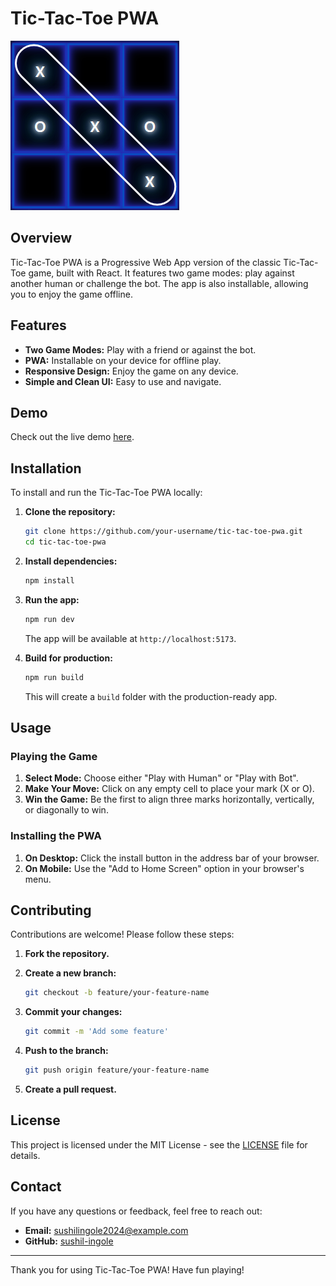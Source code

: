 # Tic-Tac-Toe PWA

![Tic-Tac-Toe](./public/tic-tac-toe-icon.png)

## Overview

Tic-Tac-Toe PWA is a Progressive Web App version of the classic Tic-Tac-Toe game, built with React. It features two game modes: play against another human or challenge the bot. The app is also installable, allowing you to enjoy the game offline.

## Features

- **Two Game Modes:** Play with a friend or against the bot.
- **PWA:** Installable on your device for offline play.
- **Responsive Design:** Enjoy the game on any device.
- **Simple and Clean UI:** Easy to use and navigate.

## Demo

Check out the live demo [here](https://demo-link.com).

## Installation

To install and run the Tic-Tac-Toe PWA locally:

1. **Clone the repository:**

    ```bash
    git clone https://github.com/your-username/tic-tac-toe-pwa.git
    cd tic-tac-toe-pwa
    ```

2. **Install dependencies:**

    ```bash
    npm install
    ```

3. **Run the app:**

    ```bash
    npm run dev
    ```

    The app will be available at `http://localhost:5173`.

4. **Build for production:**

    ```bash
    npm run build
    ```

    This will create a `build` folder with the production-ready app.

## Usage

### Playing the Game

1. **Select Mode:** Choose either "Play with Human" or "Play with Bot".
2. **Make Your Move:** Click on any empty cell to place your mark (X or O).
3. **Win the Game:** Be the first to align three marks horizontally, vertically, or diagonally to win.

### Installing the PWA

1. **On Desktop:** Click the install button in the address bar of your browser.
2. **On Mobile:** Use the "Add to Home Screen" option in your browser's menu.

## Contributing

Contributions are welcome! Please follow these steps:

1. **Fork the repository.**
2. **Create a new branch:**

    ```bash
    git checkout -b feature/your-feature-name
    ```

3. **Commit your changes:**

    ```bash
    git commit -m 'Add some feature'
    ```

4. **Push to the branch:**

    ```bash
    git push origin feature/your-feature-name
    ```

5. **Create a pull request.**

## License

This project is licensed under the MIT License - see the [LICENSE](LICENSE) file for details.

## Contact

If you have any questions or feedback, feel free to reach out:

- **Email:** sushilingole2024@example.com
- **GitHub:** [sushil-ingole](https://github.com/sushil-ingole)

---

Thank you for using Tic-Tac-Toe PWA! Have fun playing!

